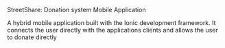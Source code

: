 StreetShare: Donation system Mobile Application

A hybrid mobile application built with the Ionic development framework. It connects the user directly with the applications clients and allows the user to donate directly


